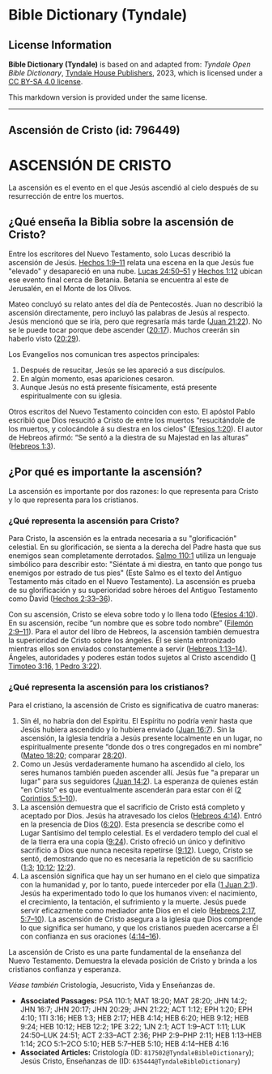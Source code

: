 # Bible Dictionary (Tyndale)

## License Information

**Bible Dictionary (Tyndale)** is based on and adapted from: _Tyndale Open Bible Dictionary_, [Tyndale House Publishers](https://tyndaleopenresources.com/), 2023, which is licensed under a [CC BY-SA 4.0 license](https://creativecommons.org/licenses/by-sa/4.0/legalcode.en).

This markdown version is provided under the same license.



--------------------------------

## Ascensión de Cristo (id: 796449)

ASCENSIÓN DE CRISTO
===================

La ascensión es el evento en el que Jesús ascendió al cielo después de su resurrección de entre los muertos.

¿Qué enseña la Biblia sobre la ascensión de Cristo?
---------------------------------------------------

Entre los escritores del Nuevo Testamento, solo Lucas describió la ascensión de Jesús. [Hechos 1:9–11](https://ref.ly/Acts1:9-Acts1:11) relata una escena en la que Jesús fue "elevado" y desapareció en una nube. [Lucas 24:50–51](https://ref.ly/Luke24:50-Luke24:51) y [Hechos 1:12](https://ref.ly/Acts1:12) ubican ese evento final cerca de Betania. Betania se encuentra al este de Jerusalén, en el Monte de los Olivos.

Mateo concluyó su relato antes del día de Pentecostés. Juan no describió la ascensión directamente, pero incluyó las palabras de Jesús al respecto. Jesús mencionó que se iría, pero que regresaría más tarde ([Juan 21:22](https://ref.ly/John21:22)). No se le puede tocar porque debe ascender ([20:17](https://ref.ly/John20:17)). Muchos creerán sin haberlo visto ([20:29](https://ref.ly/John20:29)).

Los Evangelios nos comunican tres aspectos principales:

1. Después de resucitar, Jesús se les apareció a sus discípulos.
2. En algún momento, esas apariciones cesaron.
3. Aunque Jesús no está presente físicamente, está presente espiritualmente con su iglesia.

Otros escritos del Nuevo Testamento coinciden con esto. El apóstol Pablo escribió que Dios resucitó a Cristo de entre los muertos “resucitándole de los muertos, y colocándole á su diestra en los cielos" ([Efesios 1:20](https://ref.ly/Eph1:20)). El autor de Hebreos afirmó: “Se sentó a la diestra de su Majestad en las alturas” ([Hebreos 1:3](https://ref.ly/Heb1:3)).

¿Por qué es importante la ascensión?
------------------------------------

La ascensión es importante por dos razones: lo que representa para Cristo y lo que representa para los cristianos.

### ¿Qué representa la ascensión para Cristo?

Para Cristo, la ascensión es la entrada necesaria a su "glorificación" celestial. En su glorificación, se sienta a la derecha del Padre hasta que sus enemigos sean completamente derrotados. [Salmo 110:1](https://ref.ly/Ps110:1) utiliza un lenguaje simbólico para describir esto: "Siéntate á mi diestra, en tanto que pongo tus enemigos por estrado de tus pies" (Este Salmo es el texto del Antiguo Testamento más citado en el Nuevo Testamento). La ascensión es prueba de su glorificación y su superioridad sobre héroes del Antiguo Testamento como David ([Hechos 2:33–36](https://ref.ly/Acts2:33-Acts2:36)).

Con su ascensión, Cristo se eleva sobre todo y lo llena todo ([Efesios 4:10](https://ref.ly/Eph4:10)). En su ascensión, recibe “un nombre que es sobre todo nombre” ([Filemón 2:9–11](https://ref.ly/Phil2:9-Phil2:11)). Para el autor del libro de Hebreos, la ascensión también demuestra la superioridad de Cristo sobre los ángeles. Él se sienta entronizado mientras ellos son enviados constantemente a servir ([Hebreos 1:13–14](https://ref.ly/Heb1:13-Heb1:14)). Ángeles, autoridades y poderes están todos sujetos al Cristo ascendido ([1 Timoteo 3:16,](https://ref.ly/1Tim3:16) [1 Pedro 3:22](https://ref.ly/1Pet3:22)).

### ¿Qué representa la ascensión para los cristianos?

Para el cristiano, la ascensión de Cristo es significativa de cuatro maneras:

1. Sin él, no habría don del Espíritu. El Espíritu no podría venir hasta que Jesús hubiera ascendido y lo hubiera enviado ([Juan 16:7](https://ref.ly/John16:7)). Sin la ascensión, la iglesia tendría a Jesús presente localmente en un lugar, no espiritualmente presente “donde dos o tres congregados en mi nombre” ([Mateo 18:20](https://ref.ly/Matt18:20); comparar [28:20](https://ref.ly/Matt28:20)).
2. Como un Jesús verdaderamente humano ha ascendido al cielo, los seres humanos también pueden ascender allí. Jesús fue "a preparar un lugar" para sus seguidores ([Juan 14:2](https://ref.ly/John14:2)). La esperanza de quienes están "en Cristo" es que eventualmente ascenderán para estar con él ([2 Corintios 5:1–10](https://ref.ly/2Cor5:1-2Cor5:10)).
3. La ascensión demuestra que el sacrificio de Cristo está completo y aceptado por Dios. Jesús ha atravesado los cielos ([Hebreos 4:14](https://ref.ly/Heb4:14)). Entró en la presencia de Dios ([6:20](https://ref.ly/Heb6:20)). Esta presencia se describe como el Lugar Santísimo del templo celestial. Es el verdadero templo del cual el de la tierra era una copia ([9:24](https://ref.ly/Heb9:24)). Cristo ofreció un único y definitivo sacrificio a Dios que nunca necesita repetirse ([9:12](https://ref.ly/Heb9:12)). Luego, Cristo se sentó, demostrando que no es necesaria la repetición de su sacrificio ([1:3](https://ref.ly/Heb1:3); [10:12](https://ref.ly/Heb10:12); [12:2](https://ref.ly/Heb12:2)).
4. La ascensión significa que hay un ser humano en el cielo que simpatiza con la humanidad y, por lo tanto, puede interceder por ella ([1 Juan 2:1](https://ref.ly/1John2:1)). Jesús ha experimentado todo lo que los humanos viven: el nacimiento, el crecimiento, la tentación, el sufrimiento y la muerte. Jesús puede servir eficazmente como mediador ante Dios en el cielo ([Hebreos 2:17,](https://ref.ly/Heb2:17) [5:7–10](https://ref.ly/Heb5:7-Heb5:10)). La ascensión de Cristo asegura a la iglesia que Dios comprende lo que significa ser humano, y que los cristianos pueden acercarse a Él con confianza en sus oraciones ([4:14–16](https://ref.ly/Heb4:14-Heb4:16)).

La ascensión de Cristo es una parte fundamental de la enseñanza del Nuevo Testamento. Demuestra la elevada posición de Cristo y brinda a los cristianos confianza y esperanza.

*Véase también* Cristología, Jesucristo, Vida y Enseñanzas de.

* **Associated Passages:** PSA 110:1; MAT 18:20; MAT 28:20; JHN 14:2; JHN 16:7; JHN 20:17; JHN 20:29; JHN 21:22; ACT 1:12; EPH 1:20; EPH 4:10; 1TI 3:16; HEB 1:3; HEB 2:17; HEB 4:14; HEB 6:20; HEB 9:12; HEB 9:24; HEB 10:12; HEB 12:2; 1PE 3:22; 1JN 2:1; ACT 1:9–ACT 1:11; LUK 24:50–LUK 24:51; ACT 2:33–ACT 2:36; PHP 2:9–PHP 2:11; HEB 1:13–HEB 1:14; 2CO 5:1–2CO 5:10; HEB 5:7–HEB 5:10; HEB 4:14–HEB 4:16
* **Associated Articles:** Cristología (ID: `817502@TyndaleBibleDictionary`); Jesús Cristo, Enseñanzas de (ID: `635444@TyndaleBibleDictionary`)

